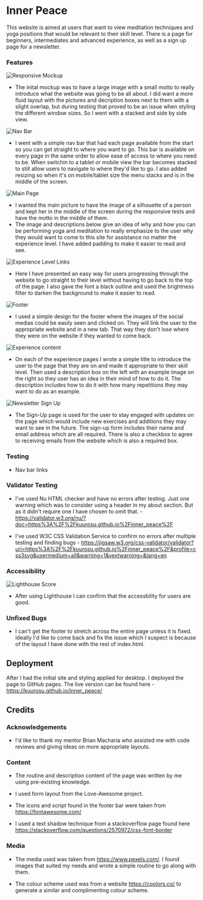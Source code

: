 # Inner Peace

This website is aimed at users that want to view meditation techniques and yoga positions that would be relevant to their skill level. There is a page for beginners, intermediates and advanced experience, as well as a sign up page for a newsletter.

### Features

![Responsive Mockup](media/mockup.png)

- The inital mockup was to have a large image with a small motto to really introduce what the website was going to be all about. I did want a more fluid layout with the pictures and decription boxes next to them with a slight overlap, but during testing that proved to be an issue when styling the different window sizes. So I went with a stacked and side by side view.

![Nav Bar](media/nav-bar.png)

- I went with a simple nav bar that had each page available from the start so you can get straight to where you want to go. This bar is available on every page in the same order to allow ease of access to where you need to be. When switchin to a tablet or mobile view the bar becomes stacked to still allow users to navigate to where they'd like to go. I also added resizing so when it's on mobile/tablet size the menu stacks and is in the middle of the screen.   

![Main Page](media/main-page.png)

- I wanted the main picture to have the image of a silhouette of a person and kept her in the middle of the screen during the responsive tests and have the motto in the middle of them. 
- The image and descriptions below give an idea of why and how you can be performing yoga and meditation to really emphasize to the user why they would want to come to this site for assistance no matter the experience level. I have added padding to make it easier to read and see.

![Experience Level Links](media/experience-level.png)

- Here I have presented an easy way for users progressing through the website to go straight to their level without having to go back to the top of the page. I also gave the font a black outline and used the brightness filter to darken the background to make it easier to read.

![Footer](media/footer.png)

- I used a simple design for the footer where the images of the social medias could be easily seen and clicked on. They will link the user to the appropriate website and in a new tab. That way they don't lose where they were on the website if they wanted to come back.

![Experience content](media/example-routine.png)

- On each of the experience pages I wrote a simple title to introduce the user to the page that they are on and made it appropriate to their skill level. Then used a description box on the left with an example image on the right so they user has an idea in their mind of how to do it. The description includes how to do it with how many repetitions they may want to do as an example.

![Newsletter Sign Up](media/sign-up.png)

- The Sign-Up page is used for the user to stay engaged with updates on the page which would include new exercises and additions they may want to see in the future. The sign-up form includes their name and email address which are all required. There is also a checkbox to agree to receiving emails from the website which is also a required box. 

### Testing

- Nav bar links

### Validator Testing

- I've used Nu HTML checker and have no errors after testing. Just one warning which was to consider using a header in my about section. But as it didn't require one I have chosen to omit that. - https://validator.w3.org/nu/?doc=https%3A%2F%2Fkuurosu.github.io%2Finner_peace%2F

- I've used W3C CSS Validation Service to confirm no errors after multiple testing and finding bugs - https://jigsaw.w3.org/css-validator/validator?uri=https%3A%2F%2Fkuurosu.github.io%2Finner_peace%2F&profile=css3svg&usermedium=all&warning=1&vextwarning=&lang=en

### Accessibility

![Lighthouse Score](media/lighthouse.png)

- After using Lighthouse I can confirm that the accessbility for users are good.

### Unfixed Bugs

- I can't get the footer to stretch across the entire page unless it is fixed. Ideally I'd like to come back and fix the issue which I suspect is because of the layout I have done with the rest of index.html. 

## Deployment

After I had the initial site and styling applied for desktop. I deployed the page to GitHub pages. The live version can be found here - https://kuurosu.github.io/inner_peace/

## Credits

### Acknowledgements

- I'd like to thank my mentor Brian Macharia who assisted me with code reviews and giving ideas on more appropriate layouts. 

### Content

- The routine and description content of the page was written by me using pre-existing knowledge.

- I used form layout from the Love-Awesome project.

- The icons and script found in the footer bar were taken from https://fontawesome.com/

- I used a text shadow technique from a stackoverflow page found here https://stackoverflow.com/questions/2570972/css-font-border

### Media

- The media used was taken from https://www.pexels.com/. I found images that suited my needs and wrote a simple routine to go along with them. 

- The colour scheme used was from a website https://coolors.co/ to generate a similar and complimenting colour scheme.
